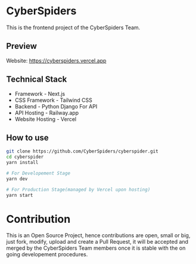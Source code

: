 # CyberSpiders

This is the frontend project of the CyberSpiders Team.

## Preview

Website: https://cyberspiders.vercel.app

## Technical Stack

- Framework - Next.js
- CSS Framework - Tailwind CSS
- Backend - Python Django For API
- API Hosting - Railway.app
- Website Hosting - Vercel

## How to use

```bash
git clone https://github.com/CyberSpiders/cyberspider.git
cd cyberspider
yarn install

# For Developement Stage
yarn dev

# For Production Stage(managed by Vercel upon hosting)
yarn start
```

# Contribution

This is an Open Source Project, hence contributions are open, small or big, just fork, modify, upload and create a Pull Request, it will be accepted and merged by the CyberSpiders Team members once it is stable with the on going developement procedures.
